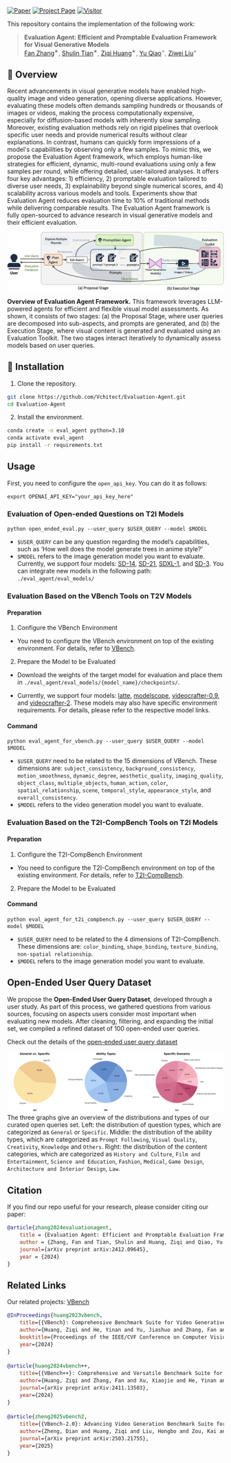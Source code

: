 [![Paper](https://img.shields.io/badge/cs.CV-Paper-b31b1b?logo=arxiv&logoColor=red)](https://arxiv.org/abs/2412.09645)
[![Project Page](https://img.shields.io/badge/Evaluation-Website-green?logo=googlechrome&logoColor=green)](https://vchitect.github.io/Evaluation-Agent-project/)
[![Visitor](https://hits.seeyoufarm.com/api/count/incr/badge.svg?url=https%3A%2F%2Fgithub.com%2FVchitect%2FEvaluation-Agent&count_bg=%2379C83D&title_bg=%23555555&icon=&icon_color=%23E7E7E7&title=hits&edge_flat=false)](https://hits.seeyoufarm.com)


This repository contains the implementation of the following work:
> **Evaluation Agent: Efficient and Promptable Evaluation Framework for Visual Generative Models**<br>
> [Fan Zhang](https://github.com/zhangfan-p)<sup>∗</sup>, [Shulin Tian](https://shulin16.github.io/)<sup>∗</sup>, [Ziqi Huang](https://ziqihuangg.github.io/)<sup>∗</sup>, [Yu Qiao](http://mmlab.siat.ac.cn/yuqiao/index.html)<sup>+</sup>, [Ziwei Liu](https://liuziwei7.github.io/)<sup>+</sup><br>




<a name="overview"></a>
## :mega: Overview

Recent advancements in visual generative models have enabled high-quality image and video generation, opening diverse applications. However, evaluating these models often demands sampling hundreds or thousands of images or videos, making the process computationally expensive, especially for diffusion-based models with inherently slow sampling. Moreover, existing evaluation methods rely on rigid pipelines that overlook specific user needs and provide numerical results without clear explanations. In contrast, humans can quickly form impressions of a model's capabilities by observing only a few samples. To mimic this, we propose the Evaluation Agent framework, which employs human-like strategies for efficient, dynamic, multi-round evaluations using only a few samples per round, while offering detailed, user-tailored analyses. It offers four key advantages: 1) efficiency, 2) promptable evaluation tailored to diverse user needs, 3) explainability beyond single numerical scores, and 4) scalability across various models and tools. Experiments show that Evaluation Agent reduces evaluation time to 10% of traditional methods while delivering comparable results. The Evaluation Agent framework is fully open-sourced to advance research in visual generative models and their efficient evaluation.

![Framework](./assets/fig_framework.jpg)


**Overview of Evaluation Agent Framework.** This framework leverages LLM-powered agents for efficient and flexible visual model assessments. As shown, it consists of two stages: (a) the Proposal Stage, where user queries are decomposed into sub-aspects, and prompts are generated, and (b) the Execution Stage, where visual content is generated and evaluated using an Evaluation Toolkit. The two stages interact iteratively to dynamically assess models based on user queries.

<a name="installation"></a>
## :hammer: Installation

1. Clone the repository.

```bash
git clone https://github.com/Vchitect/Evaluation-Agent.git
cd Evaluation-Agent
```

2. Install the environment.
```bash
conda create -n eval_agent python=3.10
conda activate eval_agent
pip install -r requirements.txt
```



<a name="usage"></a>
## Usage

First, you need to configure the `open_api_key`. You can do it as follows:
```
export OPENAI_API_KEY="your_api_key_here"
```

### Evaluation of Open-ended Questions on T2I Models


```
python open_ended_eval.py --user_query $USER_QUERY --model $MODEL
```
- `$USER_QUERY` can be any question regarding the model’s capabilities, such as ‘How well does the model generate trees in anime style?’
- `$MODEL` refers to the image generation model you want to evaluate. Currently, we support four models: [SD-14](https://huggingface.co/CompVis/stable-diffusion-v1-4), [SD-21](https://huggingface.co/stabilityai/stable-diffusion-2-1), [SDXL-1](https://huggingface.co/stabilityai/stable-diffusion-xl-base-1.0), and [SD-3](https://huggingface.co/stabilityai/stable-diffusion-3-medium-diffusers). You can integrate new models in the following path: `./eval_agent/eval_models/`


### Evaluation Based on the VBench Tools on T2V Models

#### Preparation

1. Configure the VBench Environment

- You need to configure the VBench environment on top of the existing environment. For details, refer to [VBench](https://github.com/Vchitect/VBench).

2. Prepare the Model to be Evaluated

- Download the weights of the target model for evaluation and place them in `./eval_agent/eval_models/{model_name}/checkpoints/`. 

- Currently, we support four models: [latte](https://github.com/Vchitect/Latte/tree/main), [modelscope](https://modelscope.cn/models/iic/text-to-video-synthesis/summary), [videocrafter-0.9](https://github.com/AILab-CVC/VideoCrafter/tree/30048d49873cbcd21077a001e6a3232e0909d254), and [videocrafter-2](https://github.com/AILab-CVC/VideoCrafter). These models may also have specific environment requirements. For details, please refer to the respective model links.

#### Command

```
python eval_agent_for_vbench.py --user_query $USER_QUERY --model $MODEL
```
- `$USER_QUERY` need to be related to the 15 dimensions of VBench. These dimensions are: `subject_consistency`, `background_consistency`, `motion_smoothness`, `dynamic_degree`, `aesthetic_quality`, `imaging_quality`, `object_class`, `multiple_objects`, `human_action`, `color`, `spatial_relationship`, `scene`, `temporal_style`, `appearance_style`, and `overall_consistency`.
- `$MODEL` refers to the video generation model you want to evaluate.



### Evaluation Based on the T2I-CompBench Tools on T2I Models

#### Preparation

1. Configure the T2I-CompBench Environment

- You need to configure the T2I-CompBench environment on top of the existing environment. For details, refer to [T2I-CompBench](https://github.com/Karine-Huang/T2I-CompBench/tree/6ea770ada4eea55fa7b09caa2d2fb63fe4d6bf8f).

2. Prepare the Model to be Evaluated

#### Command

```
python eval_agent_for_t2i_compbench.py --user_query $USER_QUERY --model $MODEL
```
- `$USER_QUERY` need to be related to the 4 dimensions of T2I-CompBench. These dimensions are: `color_binding`, `shape_binding`, `texture_binding`, `non-spatial relationship`.
- `$MODEL` refers to the image generation model you want to evaluate.





## Open-Ended User Query Dataset
We propose the **Open-Ended User Query Dataset**, developed through a user study. As part of this process, we gathered questions from various sources, focusing on aspects users consider most important when evaluating new models. After cleaning, filtering, and expanding the initial set, we compiled a refined dataset of 100 open-ended user queries.

Check out the details of the [open-ended user query dataset](https://github.com/Vchitect/Evaluation-Agent/tree/main/dataset) 

![statistic](./assets/open_dataset_stats.png)
The three graphs give an overview of the distributions and types of our curated open queries set. Left: the distribution of question types, which are categorized as `General` or `Specific`. Middle: the distribution of the ability types, which are categorized as `Prompt Following`, `Visual Quality`, `Creativity`, `Knowledge` and `Others`. Right: the distribution of the content categories, which are categorized as `History and Culture`, `Film and Entertainment`, `Science and Education`, `Fashion`, `Medical`, `Game Design`, `Architecture and Interior Design`, `Law`.


## Citation

If you find our repo useful for your research, please consider citing our paper:

```bibtex
@article{zhang2024evaluationagent,
    title = {Evaluation Agent: Efficient and Promptable Evaluation Framework for Visual Generative Models},
    author = {Zhang, Fan and Tian, Shulin and Huang, Ziqi and Qiao, Yu and Liu, Ziwei},
    journal={arXiv preprint arXiv:2412.09645},
    year = {2024}
}
```

## Related Links

Our related projects: [VBench](https://github.com/Vchitect/VBench)

```bibtex
@InProceedings{huang2023vbench,
    title={{VBench}: Comprehensive Benchmark Suite for Video Generative Models},
    author={Huang, Ziqi and He, Yinan and Yu, Jiashuo and Zhang, Fan and Si, Chenyang and Jiang, Yuming and Zhang, Yuanhan and Wu, Tianxing and Jin, Qingyang and Chanpaisit, Nattapol and Wang, Yaohui and Chen, Xinyuan and Wang, Limin and Lin, Dahua and Qiao, Yu and Liu, Ziwei},
    booktitle={Proceedings of the IEEE/CVF Conference on Computer Vision and Pattern Recognition},
    year={2024}
}

@article{huang2024vbench++,
    title={{VBench++}: Comprehensive and Versatile Benchmark Suite for Video Generative Models},
    author={Huang, Ziqi and Zhang, Fan and Xu, Xiaojie and He, Yinan and Yu, Jiashuo and Dong, Ziyue and Ma, Qianli and Chanpaisit, Nattapol and Si, Chenyang and Jiang, Yuming and Wang, Yaohui and Chen, Xinyuan and Chen, Ying-Cong and Wang, Limin and Lin, Dahua and Qiao, Yu and Liu, Ziwei},
    journal={arXiv preprint arXiv:2411.13503},
    year={2024}
}

@article{zheng2025vbench2,
    title={{VBench-2.0}: Advancing Video Generation Benchmark Suite for Intrinsic Faithfulness},
    author={Zheng, Dian and Huang, Ziqi and Liu, Hongbo and Zou, Kai and He, Yinan and Zhang, Fan and Zhang, Yuanhan and He, Jingwen and Zheng, Wei-Shi and Qiao, Yu and Liu, Ziwei},
    journal={arXiv preprint arXiv:2503.21755},
    year={2025}
}
```